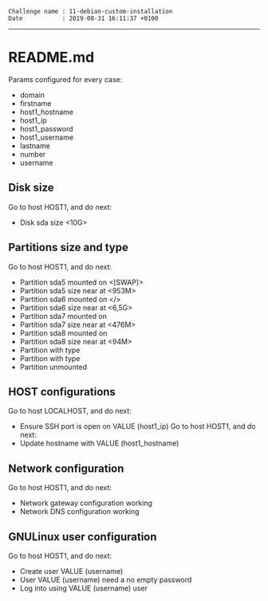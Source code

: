 ```
Challenge name : 11-debian-custom-installation
Date           : 2019-08-31 16:11:37 +0100
```
---
# README.md

Params configured for every case:
* domain
* firstname
* host1_hostname
* host1_ip
* host1_password
* host1_username
* lastname
* number
* username

## Disk size

Go to host HOST1, and do next:
* Disk sda size <10G>

## Partitions size and type

Go to host HOST1, and do next:
* Partition sda5 mounted on <[SWAP]>
* Partition sda5 size near at <953M>
* Partition sda6 mounted on </>
* Partition sda6 size near at <6,5G>
* Partition sda7 mounted on </home>
* Partition sda7 size near at <476M>
* Partition sda8 mounted on <sda8>
* Partition sda8 size near at <94M>
* Partition <sda6> with type <ext4>
* Partition <sda7> with type <ext3>
* Partition <sda8> unmounted

## HOST configurations

Go to host LOCALHOST, and do next:
* Ensure SSH port is open on VALUE (host1_ip)
Go to host HOST1, and do next:
* Update hostname with VALUE (host1_hostname)

## Network configuration

Go to host HOST1, and do next:
* Network gateway configuration working
* Network DNS configuration working

## GNULinux user configuration

Go to host HOST1, and do next:
* Create user VALUE (username)
* User VALUE (username) need a no empty password
* Log into using VALUE (username) user
